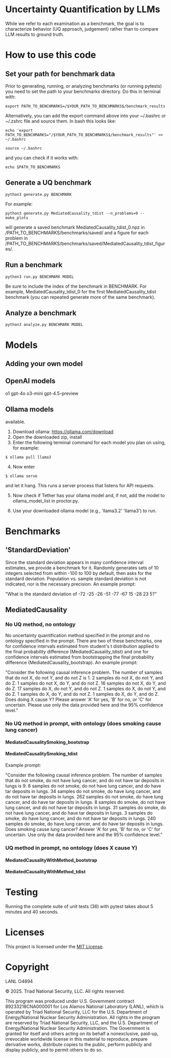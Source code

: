 # Uncertainty Quantification by LLMs

While we refer to each examination as a benchmark, the goal is to characterize behavior (UQ approach, judgement) rather than to compare LLM results to ground truth.

# How to use this code

## Set your path for benchmark data
Prior to generating, running, or analyzing benchmarks (or running pytests) you need to set the path to your benchmarks directory. Do this in terminal with:

`export PATH_TO_BENCHMARKS=/$YOUR_PATH_TO_BENCHMARKS$/benchmark_results`

Alternatively, you can add the export command above into your ~/.bashrc or ~/.zshrc file and source them. In bash this looks like:

`echo 'export PATH_TO_BENCHMARKS="/$YOUR_PATH_TO_BENCHMARKS$/benchmark_results"' >> ~/.bashrc`

`source ~/.bashrc`

and you can check if it works with:

`echo $PATH_TO_BENCHMARKS`

## Generate a UQ benchmark

`python3 generate.py BENCHMARK`

For example:

`python3 generate.py MediatedCausality_tdist --n_problems=9 --make_plots`

will generate a saved benchmark MediatedCausality_tdist_0.npz in /PATH_TO_BENCHMARKS/benchmarks/saved/ and a figure for each problem in /PATH_TO_BENCHMARKS/benchmarks/saved/MediatedCausality_tdist_figures/.

## Run a benchmark

`python3 run.py BENCHMARK MODEL`

Be sure to include the index of the benchmark in BENCHMARK. For example, MediatedCausality_tdist_0 for the first MediatedCausality_tdist benchmark (you can repeated generate more of the same benchmark).

## Analyze a benchmark

`python3 analyze.py BENCHMARK MODEL`

# Models

## Adding your own model

## OpenAI models

o1 gpt-4o o3-mini gpt-4.5-preview

## Ollama models

 available.

1) Download ollama: https://ollama.com/download  
2) Open the downloaded zip, install   
3) Enter the following terminal command for each model you plan on using, for example:  

`$ ollama pull llama3`   

4) Now enter 

`$ ollama serve` 

and let it hang. This runs a server process that listens for API requests.

5) Now check if Tether has your ollama model and, if not, add the model to ollama_model_list in proctor.py.

6) Use your downloaded ollama model (e.g., 'llama3.2' 'llama3') to run.

# Benchmarks 

## 'StandardDeviation'
Since the standard deviation appears in many confidence interval estimates, we provide a benchmark for it. Randomly generates sets of 10 integers selected from within -100 to 100 by default, then asks for the standard deviation. Population vs. sample standard deviation is not indicated, nor is the necessary precision. An example prompt:

"What is the standard deviation of -72 -25 -26 -51 -77 -67 15 -28 23 5?"

## MediatedCausality 

### No UQ method, no ontology 
No uncertainty quantification method specified in the prompt and no ontology specified in the prompt. There are two of these benchmarks, one for confidence intervals estimated from student's t distribution applied to the final probability difference (MediatedCausality_tdist) and one for confidence intervals estimated from bootstrapping the final probability difference (MediatedCausality_bootstrap).
An example prompt:

"Consider the following causal inference problem. The number of samples that do not X, do not Y, and do not Z is 1. 2 samples do not X, do not Y, and do Z. 1 samples do not X, do Y, and do not Z. 16 samples do not X, do Y, and do Z. 17 samples do X, do not Y, and do not Z. 1 samples do X, do not Y, and do Z. 1 samples do X, do Y, and do not Z. 1 samples do X, do Y, and do Z. Does doing X cause Y? Please answer 'A' for yes, 'B' for no, or 'C' for uncertain. Please use only the data provided here and the 95% confidence level."

### No UQ method in prompt, with ontology (does smoking cause lung cancer)

#### MediatedCausalitySmoking_bootstrap
#### MediatedCausalitySmoking_tdist
Example prompt:  
  
"Consider the following causal inference problem. The number of samples that do not smoke, do not have lung cancer, and do not have tar deposits in lungs is 9. 8 samples do not smoke, do not have lung cancer, and do have tar deposits in lungs. 34 samples do not smoke, do have lung cancer, and do not have tar deposits in lungs. 262 samples do not smoke, do have lung cancer, and do have tar deposits in lungs. 8 samples do smoke, do not have lung cancer, and do not have tar deposits in lungs. 31 samples do smoke, do not have lung cancer, and do have tar deposits in lungs. 3 samples do smoke, do have lung cancer, and do not have tar deposits in lungs. 240 samples do smoke, do have lung cancer, and do have tar deposits in lungs. Does smoking cause lung cancer? Answer 'A' for yes, 'B' for no, or 'C' for uncertain. Use only the data provided here and the 95% confidence level."

### UQ method in prompt, no ontology (does X cause Y)
#### MediatedCausalityWithMethod_bootstrap
#### MediatedCausalityWithMethod_tdist

# Testing

Running the complete suite of unit tests (36) with pytest takes about 5 minutes and 40 seconds.

# Licenses
This project is licensed under the [MIT License](LICENSE.md).

# Copyright
LANL O4894

© 2025. Triad National Security, LLC. All rights reserved.

This program was produced under U.S. Government contract 89233218CNA000001 for Los Alamos National Laboratory (LANL), which is operated by Triad National Security, LLC for the U.S. Department of Energy/National Nuclear Security Administration. All rights in the program are reserved by Triad National Security, LLC, and the U.S. Department of Energy/National Nuclear Security Administration. The Government is granted for itself and others acting on its behalf a nonexclusive, paid-up, irrevocable worldwide license in this material to reproduce, prepare derivative works, distribute copies to the public, perform publicly and display publicly, and to permit others to do so.
